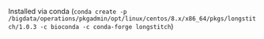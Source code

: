 Installed via conda (`conda create -p /bigdata/operations/pkgadmin/opt/linux/centos/8.x/x86_64/pkgs/longstitch/1.0.3 -c bioconda -c conda-forge longstitch`)
